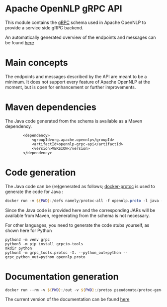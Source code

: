 # Apache OpenNLP gRPC API

This module contains the [gRPC](https://grpc.io) schema used in Apache OpenNLP to provide a service side gRPC backend.

An automatically generated overview of the endpoints and messages can be found [here](opennlp)

# Main concepts

The endpoints and messages described by the API are meant to be a minimum.
It does not support every feature of Apache OpenNLP at the moment, but is open for enhancement or further improvements.

# Maven dependencies

The Java code generated from the schema is available as a Maven dependency.

```
		<dependency>
			<groupId>org.apache.opennlp</groupId>
			<artifactId>opennlp-grpc-api</artifactId>
			<version>VERSION</version>
		</dependency>
```

# Code generation

The Java code can be (re)generated as follows; [docker-protoc](https://github.com/namely/docker-protoc) is used to generate the code for Java : 

```powershell
docker run -v ${PWD}:/defs namely/protoc-all -f opennlp.proto -l java -o src/main/java
```

Since the Java code is provided here and the corresponding JARs will be available from Maven, regenerating from the schema is not necessary.

For other languages, you need to generate the code stubs yourself, as shown here for Python

```
python3 -m venv grpc
python3 -m pip install grpcio-tools
mkdir python
python3 -m grpc_tools.protoc -I. --python_out=python --grpc_python_out=python opennlp.proto
```

# Documentation generation

```powershell
docker run --rm -v ${PWD}:/out -v ${PWD}:/protos pseudomuto/protoc-gen-doc --doc_opt=markdown,opennlp.md 
```

The current version of the documentation can be found [here](opennlp)

